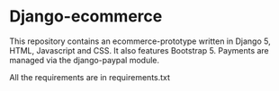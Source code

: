 # Django-ecommerce
This repository contains an ecommerce-prototype written in Django 5, HTML, Javascript and CSS. It also features Bootstrap 5. 
Payments are managed via the django-paypal module.

All the requirements are in requirements.txt

